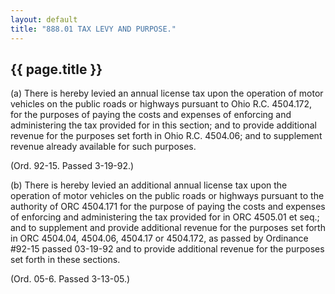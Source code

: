 ```yaml
---
layout: default 
title: "888.01 TAX LEVY AND PURPOSE."
---
```


{{ page.title }}
----------------

​(a) There is hereby levied an annual license tax upon the operation of
motor vehicles on the public roads or highways pursuant to Ohio R.C.
4504.172, for the purposes of paying the costs and expenses of enforcing
and administering the tax provided for in this section; and to provide
additional revenue for the purposes set forth in Ohio R.C. 4504.06; and
to supplement revenue already available for such purposes.

(Ord. 92-15. Passed 3-19-92.)

​(b) There is hereby levied an additional annual license tax upon the
operation of motor vehicles on the public roads or highways pursuant to
the authority of ORC 4504.171 for the purpose of paying the costs and
expenses of enforcing and administering the tax provided for in ORC
4505.01 et seq.; and to supplement and provide additional revenue for
the purposes set forth in ORC 4504.04, 4504.06, 4504.17 or 4504.172, as
passed by Ordinance \#92-15 passed 03-19-92 and to provide additional
revenue for the purposes set forth in these sections.

(Ord. 05-6. Passed 3-13-05.)
